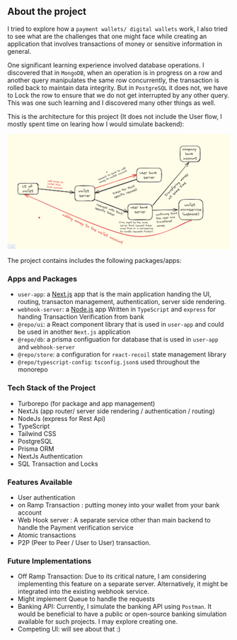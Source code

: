 
## About the project

I tried to explore how a `payment wallets/ digital wallets` work, I also tried to see what are the challenges that one might face while creating an application that involves transactions of money or sensitive information in general.

One significant learning experience involved database operations.  I discovered that in `MongoDB`, when an operation is in progress on a row and another query manipulates the same row concurrently, the transaction is rolled back to maintain data integrity. But in `PostgreSQL` it does not, we have to Lock the row to ensure that we do not get interrupted by any other query. This was one such learning and I discovered many other things as well.

This is the architecture for this project (It does not include the User flow, I mostly spent time on learing how I would simulate backend):

<img src="/docs/architecture.png" alt="architecture image"/>

The project contains includes the following packages/apps:

### Apps and Packages

- `user-app`: a [Next.js](https://nextjs.org/) app that is the main application handing the UI, routing, transacton management, authentication, server side rendering.
- `webhook-server`: a [Node.js]() app Written in `TypeScript` and `express` for handing Transaction Verification from bank
- `@repo/ui`: a React component library that is used in `user-app` and could be used in another `Next.js` application
- `@repo/db`: a prisma configuation for database that is used in `user-app` and `webhook-server`
- `@repo/store`: a configuration for `react-recoil` state management library
- `@repo/typescript-config`: `tsconfig.json`s used throughout the monorepo

### Tech Stack of the Project
- Turborepo (for package and app management)
- NextJs (app router/ server side rendering / authentication / routing)
- NodeJs (express for Rest Api)
- TypeScript
- Tailwind CSS
- PostgreSQL
- Prisma ORM 
- NextJs Authentication
- SQL Transaction and Locks

### Features Available
- User authentication
- on Ramp Transaction : putting money into your wallet from your bank account
- Web Hook server : A separate service other than main backend to handle the Payment verification service
- Atomic transactions 
- P2P (Peer to Peer / User to User) transaction.

### Future Implementations
- Off Ramp Transaction: Due to its critical nature, I am considering implementing this feature on a separate server. Alternatively, it might be integrated into the existing webhook service.
- Might implement Queue to handle the requests
- Banking API: Currently, I simulate the banking API using `Postman`. It would be beneficial to have a public or open-source banking simulation available for such projects. I may explore creating one.
- Competing UI: will see about that :)
